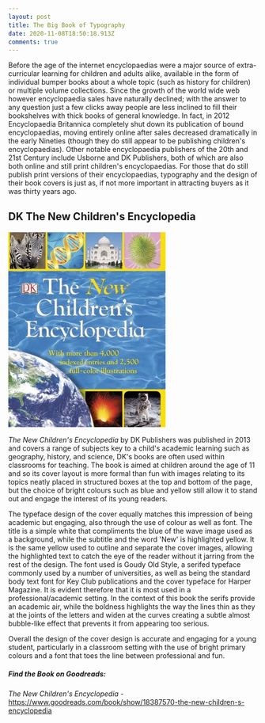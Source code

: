 ```yaml
---
layout: post
title: The Big Book of Typography
date: 2020-11-08T18:50:18.913Z
comments: true
---
```

Before the age of the internet encyclopaedias were a major source of extra-curricular learning for children and adults alike, available in the form of individual bumper books about a whole topic (such as history for children) or multiple volume collections. Since the growth of the world wide web however encyclopaedia sales have naturally declined; with the answer to any question just a few clicks away people are less inclined to fill their bookshelves with thick books of general knowledge. In fact, in 2012 Encyclopaedia Britannica completely shut down its publication of bound encyclopaedias, moving entirely online after sales decreased dramatically in the early Nineties (though they do still appear to be publishing children's encyclopaedias). Other notable encyclopaedia publishers of the 20th and 21st Century include Usborne and DK Publishers, both of which are also both online and still print children's encyclopaedias. For those that do still publish print versions of their encyclopaedias, typography and the design of their book covers is just as, if not more important in attracting buyers as it was thirty years ago. 

## DK The New Children's Encyclopedia

![](../uploads/dk-the-new-children-s-encyclopaedia.jpg)

*The New Children's Encyclopedia* by DK Publishers was published in 2013 and covers a range of subjects key to a child's academic learning such as geography, history, and science, DK's books are often used within classrooms for teaching. The book is aimed at children around the age of 11 and so its cover layout is more formal than fun with images relating to its topics neatly placed in structured boxes at the top and bottom of the page, but the choice of bright colours such as blue and yellow still allow it to stand out and engage the interest of its young readers. 

The typeface design of the cover equally matches this impression of being academic but engaging, also through the use of colour as well as font. The title is a simple white that compliments the blue of the wave image used as a background, while the subtitle and the word 'New' is highlighted yellow. It is the same yellow used to outline and separate the cover images, allowing the highlighted  text to catch the eye of the reader without it jarring from the rest of the design. The font used is Goudy Old Style, a serifed typeface commonly used by a number of universities, as well as being the standard body text font for Key Club publications and the cover typeface for Harper Magazine. It is evident therefore that it is most used in a professional/academic setting. In the context of this book the serifs provide an academic air, while the boldness highlights the way the lines thin as they at the joints of the letters and widen at the curves creating a subtle almost bubble-like effect that prevents it from appearing too serious.

Overall the design of the cover design is accurate and engaging for a young student, particularly in a classroom setting with the use of bright primary colours and a font that toes the line between professional and fun.

##### Find the Book on Goodreads:

*The New Children's Encyclopedia -* <https://www.goodreads.com/book/show/18387570-the-new-children-s-encyclopedia>